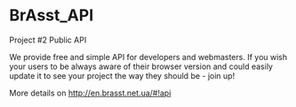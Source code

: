 # BrAsst_API
Project #2 Public API

We provide free and simple API for developers and webmasters. If you wish your users to be always aware of their browser version and could easily update it to see your project the way they should be - join up! 

More details on http://en.brasst.net.ua/#!api
